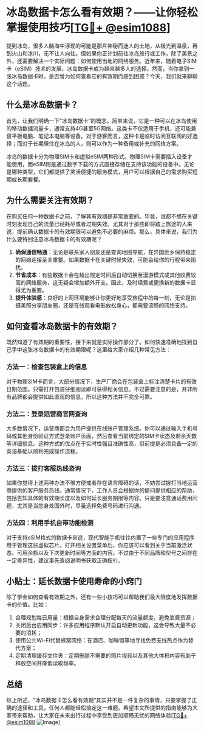 # 冰岛数据卡怎么看有效期？——让你轻松掌握使用技巧[[TG💪+ @esim1088](https://t.me/s/esim1088)]

提到冰岛，很多人脑海中浮现的可能是那片神秘而迷人的土地，从极光到温泉，再到火山和冰川，无不让人向往。但如果你正计划前往冰岛旅行或工作，除了美景之外，还需要解决一个实际问题：如何使用当地的网络服务。近年来，随着电子SIM卡（eSIM）技术的发展，冰岛数据卡成为越来越多人的选择。然而，当你拿到一张冰岛数据卡时，是否曾为如何查看它的有效期而感到困惑？今天，我们就来聊聊这个话题。

## 什么是冰岛数据卡？

首先，让我们明确一下“冰岛数据卡”的概念。简单来说，它是一种可以在冰岛使用的移动数据流量卡，通常支持4G甚至5G网络。这类卡不仅适用于手机，还可能兼容平板电脑、笔记本电脑等设备。对于游客而言，这种卡是临时访问互联网的好选择；而对于长期居住在冰岛的人，则可以作为一种备用或补充的网络方案。

冰岛的数据卡分为物理SIM卡和虚拟eSIM两种形式。物理SIM卡需要插入设备才能使用，而eSIM则是通过数字下载的方式直接存储在支持该功能的设备中。无论是哪种类型，它们都提供了灵活便捷的服务模式，用户可以根据自己的需求购买短期或长期套餐。

## 为什么需要关注有效期？

在购买任何一种数据卡之前，了解其有效期是非常重要的。毕竟，谁都不想在关键时刻发现自己的流量已经耗尽或者过期失效。尤其对于那些即将踏上旅途的人来说，提前确认数据卡的有效期限可以避免不必要的麻烦。那么，具体来说，我们为什么要特别注意冰岛数据卡的有效期呢？

1. **确保通信畅通**：无论是联系家人朋友还是查询地图导航，在异国他乡保持稳定的网络连接至关重要。如果数据卡在关键时候失效，可能会给你的行程带来困扰。
2. **节省成本**：有些数据卡会在超出规定时间后自动切换至漫游模式或其他收费较高的网络服务，这无疑会增加额外开支。因此，及时续费或更换新的数据卡显得尤为重要。
3. **提升体验感**：良好的上网环境能够让你更好地享受旅程中的每一刻，无论是拍摄美照分享朋友圈，还是在线观看电影放松身心，都需要流畅的网络支持。

## 如何查看冰岛数据卡的有效期？

既然知道了有效期的重要性，接下来就是实际操作部分了。如何快速准确地找到自己手中这张冰岛数据卡的有效期限呢？这里给大家介绍几种常见方法：

### 方法一：检查包装盒上的信息
对于物理SIM卡而言，大部分情况下，生产厂商会在包装盒上标注清楚卡片的有效日期范围。只需打开包装仔细阅读即可获得相关信息。不过需要注意的是，并非所有品牌都会提供如此直观的信息，所以这种方法并不完全可靠。

### 方法二：登录运营商官网查询
大多数情况下，运营商都会为用户提供在线账户管理系统。你可以通过输入手机号码或其他身份验证方式登录账户页面，然后查看当前绑定的SIM卡状态及剩余天数等详细信息。这种方式的优点在于实时性强且准确性高，但前提是必须具备一定的英语基础以顺利完成操作流程。

### 方法三：拨打客服热线咨询
如果你觉得上述两种办法不够方便或者存在语言障碍的话，不妨尝试拨打当地运营商提供的客户服务热线。通常情况下，工作人员会根据你的提问提供相应的帮助，包括告知具体的有效期长度以及如何延长服务期限等内容。只是要注意通话费用问题，尤其是当您身处国外时，尽量选择免费号码进行沟通。

### 方法四：利用手机自带功能检测
对于支持eSIM格式的数据卡来说，现代智能手机往往内置了一些专门的应用程序用于管理这些虚拟芯片。打开相关设置菜单后，你应该可以看到关于当前激活状态、可用余额以及下次更新时间等方面的内容。不过由于不同品牌和型号之间存在一定差异性，建议事先查阅说明书获取正确指引。

## 小贴士：延长数据卡使用寿命的小窍门

除了学会如何查看有效期之外，还有一些小技巧可以帮助我们最大限度地发挥数据卡的价值。比如：

1. 合理规划每日用量：根据自身需求合理分配每天的流量额度，避免浪费资源；
2. 关闭后台应用同步：许多应用程序默认开启自动更新功能，这会导致大量不必要的消耗；
3. 使用公共Wi-Fi代替蜂窝网络：在酒店、咖啡馆等地寻找免费无线热点作为替代方案；
4. 定期清理缓存文件夹：定期删除不需要的照片视频以及其他大体积内容有助于释放空间并降低读取频率。

## 总结

综上所述，“冰岛数据卡怎么看有效期”其实并不是一件复杂的事情，只要掌握了正确的途径和工具，任何人都能轻松搞定这一难题。希望本文所提供的指南能够为大家带来帮助，让大家在未来出行过程中享受到更加顺畅无忧的网络体验[[TG💪+ @esim1088](https://t.me/s/esim1088) ![Image](https://i.postimg.cc/4NQfJmqS/Snipaste-2025-05-13-00-14-12.png)]